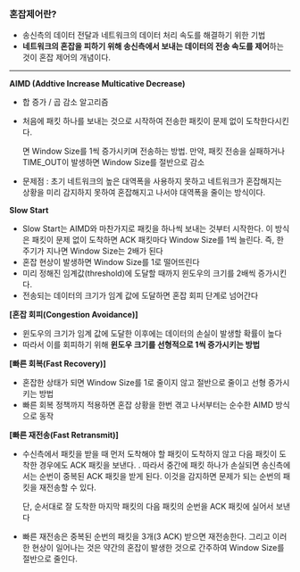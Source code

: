 ### **혼잡제어란?**

- 송신측의 데이터 전달과 네트워크의 데이터 처리 속도를 해결하기 위한 기법
- **네트워크의 혼잡을 피하기 위해 송신측에서 보내는 데이터의 전송 속도를 제어**하는 것이 혼잡 제어의 개념이다.

---

**AIMD (Addtive Increase Multicative Decrease)**

- 합 증가 / 곱 감소 알고리즘
- 처음에 패킷 하나를 보내는 것으로 시작하여 전송한 패킷이 문제 없이 도착한다시킨다.
    
    면 Window Size를 1씩 증가시키며 전송하는 방법. 만약, 패킷 전송을 실패하거나 TIME_OUT이 발생하면 Window Size를 절반으로 감소
    
- 문제점 : 초기 네트워크의 높은 대역폭을 사용하지 못하고 네트워크가 혼잡해지는 상황을 미리 감지하지 못하여 혼잡해지고 나서야 대역폭을 줄이는 방식이다.

**Slow Start**

- Slow Start는 AIMD와 마찬가지로 패킷을 하나씩 보내는 것부터 시작한다. 이 방식은 패킷이 문제 없이 도착하면 ACK 패킷마다 Window Size를 1씩 늘린다. 즉, 한 주기가 지나면 Window Size는 2배가 된다
- 혼잡 현상이 발생하면 Window Size를 1로 떨어뜨린다
- 미리 정해진 임계값(threshold)에 도달할 때까지 윈도우의 크기를 2배씩 증가시킨다.
- 전송되는 데이터의 크기가 임계 값에 도달하면 혼잡 회피 단계로 넘어간다

**[혼잡 회피(Congestion Avoidance)]**

- 윈도우의 크기가 임계 값에 도달한 이후에는 데이터의 손실이 발생할 확률이 높다
- 따라서 이를 회피하기 위해 **윈도우 크기를 선형적으로 1씩 증가시키는 방법**

**[빠른 회복(Fast Recovery)]**

- 혼잡한 상태가 되면 Window Size를 1로 줄이지 않고 절반으로 줄이고 선형 증가시키는 방법
- 빠른 회복 정책까지 적용하면 혼잡 상황을 한번 겪고 나서부터는 순수한 AIMD 방식으로 동작

**[빠른 재전송(Fast Retransmit)]**

- 수신측에서 패킷을 받을 때 먼저 도착해야 할 패킷이 도착하지 않고 다음 패킷이 도착한 경우에도 ACK 패킷을 보낸다. . 따라서 중간에 패킷 하나가 손실되면 송신측에서는 순번이 중복된 ACK 패킷을 받게 된다. 이것을 감지하면 문제가 되는 순번의 패킷을 재전송할 수 있다.
    
    단, 순서대로 잘 도착한 마지막 패킷의 다음 패킷의 순번을 ACK 패킷에 실어서 보낸다
    
- 빠른 재전송은 중복된 순번의 패킷을 3개(3 ACK) 받으면 재전송한다. 그리고 이러한 현상이 일어나는 것은 약간의 혼잡이 발생한 것으로 간주하여 Window Size를 절반으로 줄인다.
